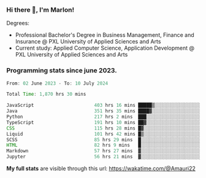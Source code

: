 
### Hi there 👋, I'm Marlon!

Degrees: 
- Professional Bachelor's Degree in Business Management, Finance and Insurance @ PXL University of Applied Sciences and Arts
- Current study: Applied Computer Science, Application Development @ PXL University of Applied Sciences and Arts

### Programming stats since june 2023.
<!--START_SECTION:waka-->

```java
From: 02 June 2023 - To: 10 July 2024

Total Time: 1,870 hrs 30 mins

JavaScript                      403 hrs 16 mins █████▒░░░░░░░░░░░░░░░░░░░   21.44 %
Java                            351 hrs 35 mins ████▓░░░░░░░░░░░░░░░░░░░░   18.69 %
Python                          217 hrs 2 mins  ███░░░░░░░░░░░░░░░░░░░░░░   11.54 %
TypeScript                      191 hrs 10 mins ██▓░░░░░░░░░░░░░░░░░░░░░░   10.16 %
CSS                             115 hrs 28 mins █▓░░░░░░░░░░░░░░░░░░░░░░░   06.14 %
Liquid                          101 hrs 42 mins █▒░░░░░░░░░░░░░░░░░░░░░░░   05.41 %
SCSS                            85 hrs 29 mins  █░░░░░░░░░░░░░░░░░░░░░░░░   04.54 %
HTML                            82 hrs 9 mins   █░░░░░░░░░░░░░░░░░░░░░░░░   04.37 %
Markdown                        57 hrs 27 mins  ▓░░░░░░░░░░░░░░░░░░░░░░░░   03.05 %
Jupyter                         56 hrs 21 mins  ▓░░░░░░░░░░░░░░░░░░░░░░░░   03.00 %
```

<!--END_SECTION:waka-->
**My full stats** are visible through this url: https://wakatime.com/@Amauri22
